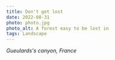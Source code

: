 ```yaml
---
title: Don't get lost
date: 2022-08-31
photo: photo.jpg
photo_alt: A forest easy to be lost in
tags: Landscape
---
```


*Gueulards's canyon, France*
